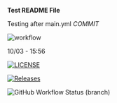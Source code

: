 **Test README File**

Testing after main.yml *COMMIT*

![workflow](https://github.com/usmaan786/sem/actions/workflows/main.yml/badge.svg)

10/03 - 15:56

[![LICENSE](https://img.shields.io/github/license/usmaan786/sem.svg?style=flat-square)](https://github.com/<github-username>/sem/blob/master/LICENSE)

[![Releases](https://img.shields.io/github/release/usmaan786/sem/all.svg?style=flat-square)](https://github.com/usmaan786/sem/release)

![GitHub Workflow Status (branch)](https://img.shields.io/github/workflow/status/usmaan786/sem/A%20workflow%20for%20my%20Hello%20World%20App)
